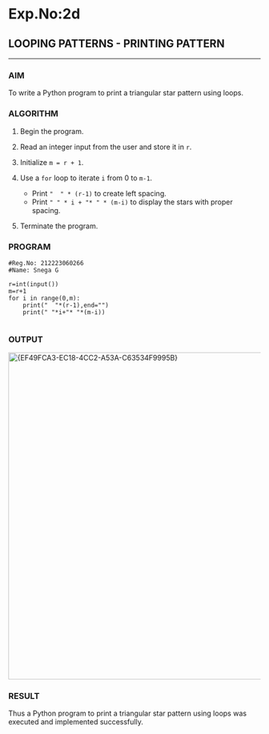 # Exp.No:2d
## LOOPING PATTERNS - PRINTING PATTERN

---

### AIM  
To write a Python program to print a triangular star pattern using loops.

### ALGORITHM

1. Begin the program.
2. Read an integer input from the user and store it in `r`.
3. Initialize `m = r + 1`.
4. Use a `for` loop to iterate `i` from 0 to `m-1`.

   * Print `"  " * (r-1)` to create left spacing.
   * Print `" " * i + "* " * (m-i)` to display the stars with proper spacing.
5. Terminate the program.

### PROGRAM
```
#Reg.No: 212223060266
#Name: Snega G

r=int(input())
m=r+1
for i in range(0,m):
    print("  "*(r-1),end="")
    print(" "*i+"* "*(m-i))
    
```

### OUTPUT
<img width="899" height="653" alt="{EF49FCA3-EC18-4CC2-A53A-C63534F9995B}" src="https://github.com/user-attachments/assets/83a6a1b7-e383-45b8-bcba-ae17ff27f758" />

### RESULT
Thus a Python program to print a triangular star pattern using loops was executed and implemented successfully.
